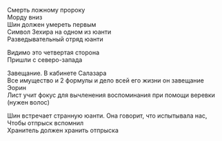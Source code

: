 Смерть ложному пророку  
Морду вниз  
Шин должен умереть первым  
Символ Зехира на одном из юанти  
Разведывательный отряд юанти  
  
Видимо это четвертая сторона  
Пришли с северо-запада

Завещание. В кабинете Салазара  
Все имущество и 2 формулы и дело всей его жизни он завещание Эорин  
Лист учит фокус для вычленения воспоминания при помощи веревки (нужен волос)

Шин встречает странную юанти. Она говорит, что испытывала нас,  
Чтобы отпрыск вспомнил  
Хранитель должен хранить отпрыска